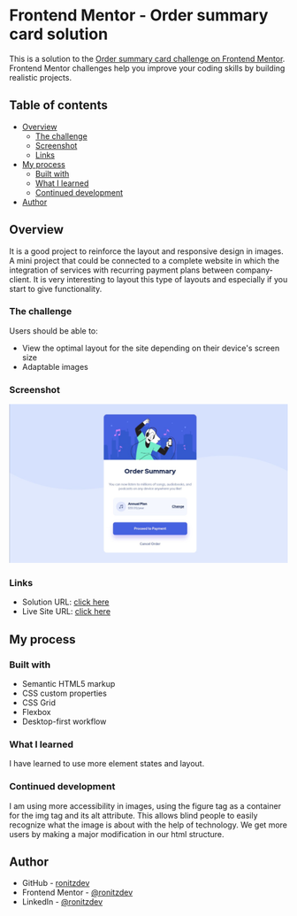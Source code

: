 # Frontend Mentor - Order summary card solution

This is a solution to the [Order summary card challenge on Frontend Mentor](https://www.frontendmentor.io/challenges/order-summary-component-QlPmajDUj). Frontend Mentor challenges help you improve your coding skills by building realistic projects.

## Table of contents

- [Overview](#overview)
  - [The challenge](#the-challenge)
  - [Screenshot](#screenshot)
  - [Links](#links)
- [My process](#my-process)
  - [Built with](#built-with)
  - [What I learned](#what-i-learned)
  - [Continued development](#continued-development)
- [Author](#author)

## Overview

It is a good project to reinforce the layout and responsive design in images. A mini project that could be connected to a complete website in which the integration of services with recurring payment plans between company-client. It is very interesting to layout this type of layouts and especially if you start to give functionality.

### The challenge

Users should be able to:

- View the optimal layout for the site depending on their device's screen size
- Adaptable images

### Screenshot

![Screenshoot](./images/screenshot.jpeg)

### Links

- Solution URL: [click here](https://github.com/ronitzdev/order-summary)
- Live Site URL: [click here](https://order-summary-ronitzdev.netlify.app/)

## My process

### Built with

- Semantic HTML5 markup
- CSS custom properties
- CSS Grid
- Flexbox
- Desktop-first workflow

### What I learned

I have learned to use more element states and layout.

### Continued development

I am using more accessibility in images, using the figure tag as a container for the img tag and its alt attribute. This allows blind people to easily recognize what the image is about with the help of technology. We get more users by making a major modification in our html structure.

## Author

- GitHub - [ronitzdev](https://github.com/ronitzdev)
- Frontend Mentor - [@ronitzdev](https://www.frontendmentor.io/profile/ronitzdev)
- LinkedIn - [@ronitzdev](https://www.linkedin.com/in/ronitzdev/)
